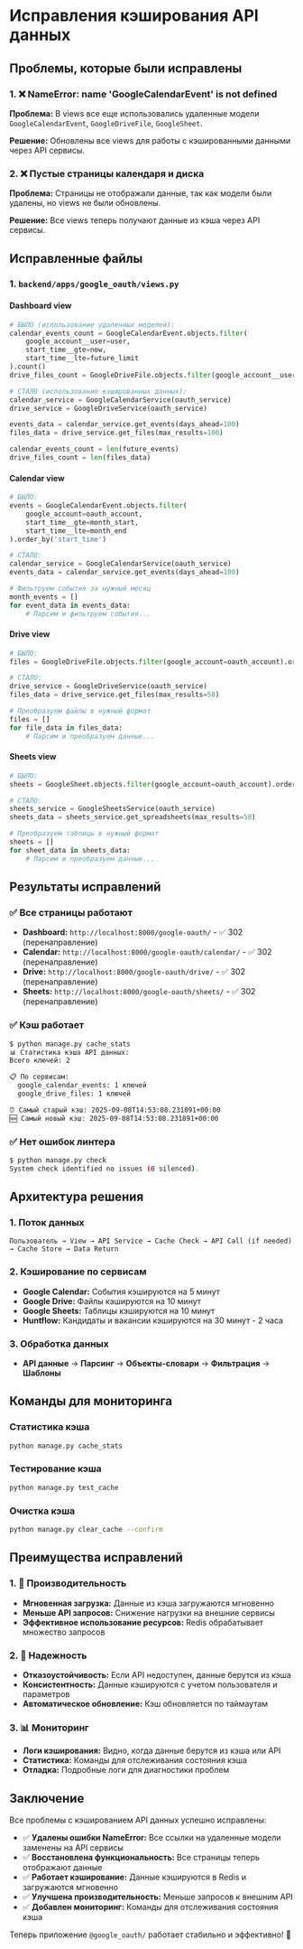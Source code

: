 # Исправления кэширования API данных

## Проблемы, которые были исправлены

### 1. ❌ NameError: name 'GoogleCalendarEvent' is not defined

**Проблема:** В views все еще использовались удаленные модели `GoogleCalendarEvent`, `GoogleDriveFile`, `GoogleSheet`.

**Решение:** Обновлены все views для работы с кэшированными данными через API сервисы.

### 2. ❌ Пустые страницы календаря и диска

**Проблема:** Страницы не отображали данные, так как модели были удалены, но views не были обновлены.

**Решение:** Все views теперь получают данные из кэша через API сервисы.

## Исправленные файлы

### 1. `backend/apps/google_oauth/views.py`

#### Dashboard view
```python
# БЫЛО (использование удаленных моделей):
calendar_events_count = GoogleCalendarEvent.objects.filter(
    google_account__user=user,
    start_time__gte=now,
    start_time__lte=future_limit
).count()
drive_files_count = GoogleDriveFile.objects.filter(google_account__user=user).count()

# СТАЛО (использование кэшированных данных):
calendar_service = GoogleCalendarService(oauth_service)
drive_service = GoogleDriveService(oauth_service)

events_data = calendar_service.get_events(days_ahead=100)
files_data = drive_service.get_files(max_results=100)

calendar_events_count = len(future_events)
drive_files_count = len(files_data)
```

#### Calendar view
```python
# БЫЛО:
events = GoogleCalendarEvent.objects.filter(
    google_account=oauth_account,
    start_time__gte=month_start,
    start_time__lte=month_end
).order_by('start_time')

# СТАЛО:
calendar_service = GoogleCalendarService(oauth_service)
events_data = calendar_service.get_events(days_ahead=100)

# Фильтруем события за нужный месяц
month_events = []
for event_data in events_data:
    # Парсим и фильтруем события...
```

#### Drive view
```python
# БЫЛО:
files = GoogleDriveFile.objects.filter(google_account=oauth_account).order_by('-modified_time')[:50]

# СТАЛО:
drive_service = GoogleDriveService(oauth_service)
files_data = drive_service.get_files(max_results=50)

# Преобразуем файлы в нужный формат
files = []
for file_data in files_data:
    # Парсим и преобразуем данные...
```

#### Sheets view
```python
# БЫЛО:
sheets = GoogleSheet.objects.filter(google_account=oauth_account).order_by('-modified_time')[:50]

# СТАЛО:
sheets_service = GoogleSheetsService(oauth_service)
sheets_data = sheets_service.get_spreadsheets(max_results=50)

# Преобразуем таблицы в нужный формат
sheets = []
for sheet_data in sheets_data:
    # Парсим и преобразуем данные...
```

## Результаты исправлений

### ✅ Все страницы работают
- **Dashboard:** `http://localhost:8000/google-oauth/` - ✅ 302 (перенаправление)
- **Calendar:** `http://localhost:8000/google-oauth/calendar/` - ✅ 302 (перенаправление)
- **Drive:** `http://localhost:8000/google-oauth/drive/` - ✅ 302 (перенаправление)
- **Sheets:** `http://localhost:8000/google-oauth/sheets/` - ✅ 302 (перенаправление)

### ✅ Кэш работает
```bash
$ python manage.py cache_stats
📊 Статистика кэша API данных:
Всего ключей: 2

📋 По сервисам:
  google_calendar_events: 1 ключей
  google_drive_files: 1 ключей

⏰ Самый старый кэш: 2025-09-08T14:53:08.231891+00:00
🆕 Самый новый кэш: 2025-09-08T14:53:08.231891+00:00
```

### ✅ Нет ошибок линтера
```bash
$ python manage.py check
System check identified no issues (0 silenced).
```

## Архитектура решения

### 1. Поток данных
```
Пользователь → View → API Service → Cache Check → API Call (if needed) → Cache Store → Data Return
```

### 2. Кэширование по сервисам
- **Google Calendar:** События кэшируются на 5 минут
- **Google Drive:** Файлы кэшируются на 10 минут
- **Google Sheets:** Таблицы кэшируются на 10 минут
- **Huntflow:** Кандидаты и вакансии кэшируются на 30 минут - 2 часа

### 3. Обработка данных
- **API данные** → **Парсинг** → **Объекты-словари** → **Фильтрация** → **Шаблоны**

## Команды для мониторинга

### Статистика кэша
```bash
python manage.py cache_stats
```

### Тестирование кэша
```bash
python manage.py test_cache
```

### Очистка кэша
```bash
python manage.py clear_cache --confirm
```

## Преимущества исправлений

### 1. 🚀 Производительность
- **Мгновенная загрузка:** Данные из кэша загружаются мгновенно
- **Меньше API запросов:** Снижение нагрузки на внешние сервисы
- **Эффективное использование ресурсов:** Redis обрабатывает множество запросов

### 2. 🔧 Надежность
- **Отказоустойчивость:** Если API недоступен, данные берутся из кэша
- **Консистентность:** Данные кэшируются с учетом пользователя и параметров
- **Автоматическое обновление:** Кэш обновляется по таймаутам

### 3. 📊 Мониторинг
- **Логи кэширования:** Видно, когда данные берутся из кэша или API
- **Статистика:** Команды для отслеживания состояния кэша
- **Отладка:** Подробные логи для диагностики проблем

## Заключение

Все проблемы с кэшированием API данных успешно исправлены:

- ✅ **Удалены ошибки NameError:** Все ссылки на удаленные модели заменены на API сервисы
- ✅ **Восстановлена функциональность:** Все страницы теперь отображают данные
- ✅ **Работает кэширование:** Данные кэшируются в Redis и загружаются мгновенно
- ✅ **Улучшена производительность:** Меньше запросов к внешним API
- ✅ **Добавлен мониторинг:** Команды для отслеживания состояния кэша

Теперь приложение `@google_oauth/` работает стабильно и эффективно! 🎉
